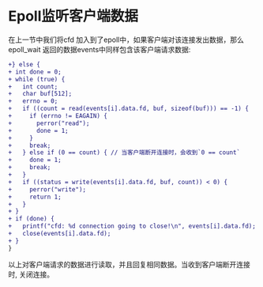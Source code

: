 # Epoll监听客户端数据

在上一节中我们将cfd 加入到了epoll中，如果客户端对该连接发出数据，那么epoll_wait 返回的数据events中同样包含该客户端请求数据:

```diff
+} else {
+ int done = 0;
+ while (true) {
+   int count;
+   char buf[512];
+   errno = 0;
+   if ((count = read(events[i].data.fd, buf, sizeof(buf))) == -1) {
+     if (errno != EAGAIN) {
+       perror("read");
+       done = 1;
+     }
+     break;
+   } else if (0 == count) { // 当客户端断开连接时，会收到`0 == count`
+     done = 1;
+     break;
+   }
+   if ((status = write(events[i].data.fd, buf, count)) < 0) {
+     perror("write");
+     return 1;
+   }
+ }
+ if (done) {
+   printf("cfd: %d connection going to close!\n", events[i].data.fd);
+   close(events[i].data.fd);
+ }
}
```

以上对客户端请求的数据进行读取，并且回复相同数据。当收到客户端断开连接时, 关闭连接。
